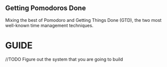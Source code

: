 ## Getting Pomodoros Done

Mixing the best of Pomodoro and Getting Things Done (GTD), the two most well-known time management techniques.

# GUIDE
//TODO Figure out the system that you are going to build 
